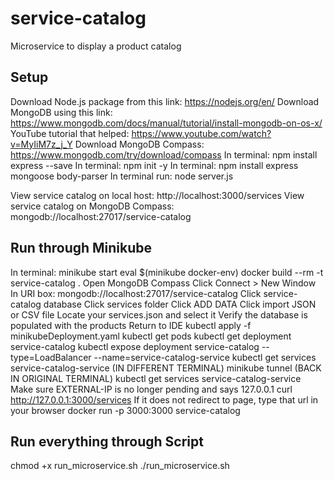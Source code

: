 # service-catalog

Microservice to display a product catalog

## Setup
Download Node.js package from this link: https://nodejs.org/en/
Download MongoDB using this link: https://www.mongodb.com/docs/manual/tutorial/install-mongodb-on-os-x/
YouTube tutorial that helped: https://www.youtube.com/watch?v=MyIiM7z_j_Y
Download MongoDB Compass: https://www.mongodb.com/try/download/compass
In terminal: npm install express --save
In terminal: npm init -y
In terminal: npm install express mongoose body-parser
In terminal run: node server.js

View service catalog on local host: http://localhost:3000/services
View service catalog on MongoDB Compass: mongodb://localhost:27017/service-catalog


## Run through Minikube
In terminal: 
minikube start
eval $(minikube docker-env)
docker build --rm -t service-catalog .
Open MongoDB Compass
Click Connect > New Window
In URI box: mongodb://localhost:27017/service-catalog
Click service-catalog database
Click services folder
Click ADD DATA 
Click import JSON or CSV file
Locate your services.json and select it
Verify the database is populated with the products
Return to IDE
kubectl apply -f minikubeDeployment.yaml
kubectl get pods
kubectl get deployment service-catalog
kubectl expose deployment service-catalog --type=LoadBalancer --name=service-catalog-service 
kubectl get services service-catalog-service
(IN DIFFERENT TERMINAL) minikube tunnel
(BACK IN ORIGINAL TERMINAL) kubectl get services service-catalog-service
Make sure EXTERNAL-IP is no longer pending and says 127.0.0.1
curl http://127.0.0.1:3000/services
If it does not redirect to page, type that url in your browser
docker run -p 3000:3000 service-catalog

## Run everything through Script
chmod +x run_microservice.sh
./run_microservice.sh
